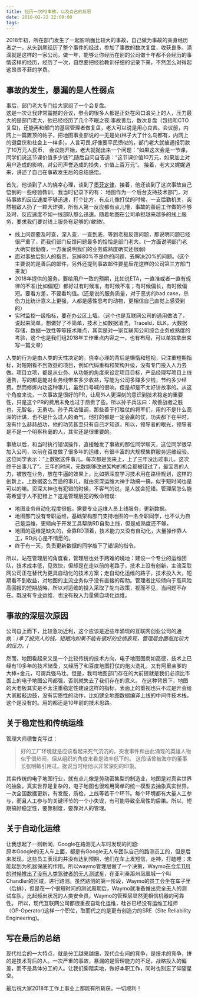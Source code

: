 ```yaml
---
title: 经历一次P2事故，以及自己的反思
date: 2018-02-22 22:09:00
tags:
---
```

 2018年初，所在部门发生了一起影响面比较大的事故，自己做为事故的亲身经历者之一，从头到尾经历了整个事件的经过，参加了事故的数次复盘，收获良多。滴滴就是这样的一家公司，做一年，能够让你经历在别的公司做十年都不会经历的事情这样的经历，经历了一次，自然要把经验教训仔细的记录下来，不然怎么对得起这昂贵不菲的学费。
## 事故的发生，暴漏的是人性弱点
事后，部门老大专门给大家组了一个会复盘。  
这是一次让我非常震撼的会议，参会的很多人都是正处在风口浪尖上的人，压力最大的是部门老大，他已经经历了几个不眠之夜:事故善后，数次复盘（包括和CTO复盘)，还能再和部门的基层管理者做复盘，老大可以说是用心良苦。会议前，内网上一篇置顶的帖子，把地图事业部说的一无是处(林子大了什么鸟都有，内网上的键盘侠和社会上一样多)，人言可畏,好像要平民愤似的，部门老大就被通报罚款了10万元人民币，
会议刚开始，老大就抛出来一个问题：“如果这次会是一节课，同学们说这节课价值多少钱?”,随后自问自答道：“这节课价值10万元，如果加上对用户造成的影响，对公司声誉造成的损失，价值上百万元”。
接着，老大又娓娓道来，讲述了自己在事故发生后的总结感悟。

首先，他谈到了人的侥幸心理，谈到了[墨菲定律](https://baike.baidu.com/item/%E5%A2%A8%E8%8F%B2%E5%AE%9A%E5%BE%8B)，接着，他还谈到了这次事故自己悟到的一些经验教训，我当时记录下的有：
地图作为一个后台支持技术部门，对待事故的反应速度不够迅速，打个比方，有点儿像打仗的时候，一支后勤机关，突然被敌人扔了一颗大炸弹，所有人第一反应都有点儿懵，事故的善后工作做的不够及时，反应速度不如一线部队那么迅速。随着地图在公司承担越来越多的线上服务，要求我们要对线上服务有足够的/*敏锐*/。
- 线上问题要及时查，深入查，一查到底，等到老板反馈问题，那说明问题已经很严重了，而我们部门反馈问题最多的恰恰是部门老大。(一方面说明部门老大确实很勤奋，一方面说明我们的业务成熟度确实还很弱)
- 面对事故后别人的指责，忘掉80%不是你的问题，去解决20%的问题。(这个主要说的是善后的邮件，另外还提到事故邮件要星辰花这样的公司第三方部门来发）
- 2018年提供的服务，要给用户一致的预期，比如说ETA，一直准或者一直有规律的不准(比如偏短）都好过有时候准，有时候不准；有时候偏长，有时候偏短。要看方差，不要看均值。(还是说的服务质量，对于恶劣的bad case，杀伤力比统计意义上更强，人都是感性思考的动物，更相信自己直觉上感受到的）
- 实时监控一级指标，要在办公区上墙。（这个也是互联网公司的通用做法了，说起来简单，想做好了不简单，技术上如数据清洗，TraceId，ELK，大数据存储，数据一致性等等技术难点，其实是对一家互联网公司综合业务成熟度的考验，这个也是我们组2018年工作重点内容之一，也有布局，可以单独拿出来写一篇文章）

人类的行为是由人类的天性决定的。侥幸心理的背后是懒惰和短视，只注重短期指标，对短期看不到效益的项目，例如代码重构和架构升级，没有专门投入人力去做。项目立项，都是从业务、从功能的角度来设定项目目标，产品经理写项目上线通告，写的都是能对业务线带来多少收益，写能为公司多赚多少钱，节约多少经费。然而修炼内功这种事儿，虽然口号喊的很响，但是却是不太好讲故事的。从这个角度来说，一次事故是很好的PR，让局外人更深刻的意识到技术稳定的重要性，只是这个PR的费用未免也过于昂贵了些。所以孙子兵法曰：故善战者之胜也，无智名，无勇功。孙子兵法强调，那些善于打胜仗的将军们，用的不是什么高深的计谋，也不是什么过人的勇气，他打的都是一定会赢的仗，功夫都下在平时，没有什么赫赫战功，他的功劳甚至只有自己才知道。所以，领导者的眼光，领导者是不是一个明察秋毫的人，其实还是很重要的。

事故以后，和当时执行错误操作，直接触发了事故的那位同学聊天，这位同学很早加入公司，以前在百度做了很多年的运维，有很丰富的大规模集群服务运维经验。这位同学表示：“上数据这件事儿，每次都是我来上，上了三年没出过事儿，这次终于出事儿了”。三年的时间，无数能够改进架构的机会都被错过了，最宝贵的人力，被放在业务，放在牛逼的效果上，比如把深度学习技术用在路径规划，这样的创新上。上数据这么苦逼的事儿，就由资深运维大神手动搞一搞，似乎短时间也是可以的嘛。资深大神也有犯错的时候，不客气的说，是人就会犯错。管理层怎么能寄希望于人不犯错上？这是管理层犯的致命错误:
- 地图业务自动化程度很低，需要专业运维人员上线服务，更新数据。
- 地图部门没有专职运维，基础架构部门支持地图的一名全职同学，也不认为自己是运维，更倾向于开发工具帮助RD自助上线，但是成熟度还不够。
- 地图的运维是缺失的，全靠RD顶着，技术能力又没有自动化，大量操作靠人工，RD内心是不情愿的。
- 终于有一天，负责更新数据的同学敲下了错误的指令。

所以，站在管理层的角度看，管理层也处于两难的境地：建设一个专业的运维团队，技术成本低，见效快，但却是在走以前的老路子，技术上没有创新，主流互联网公司正在替代为更具自动化的技术方案；走自动化运维的路子，技术投入大，短期看不到收益，对地图的主流业务似乎没有直接的帮助。管理者比较倾向于高风险高回报的短期战略，所以对运维的投入采取了鸵鸟政策，视而不见，当问题不存在。既没有专业运维，也没有投入力量做自动化运维。

## 事故的深层次原因
公司自上而下，比较急功近利，这个应该是近些年涌现的互联网创业公司的通病：/*拿了投资人的钱，短期内如果不能有很好的业绩表现，管理层会面临比较大的压力。*/

然而，地图看起来又是一个比较传统的技术方向，电子地图图商如高德，技术上已经有10多年的技术储备，又经历了和百度地图打仗的炮火洗礼，又有阿里亲爹的大棒+金元，可谓兵强马壮。但是，我司地图部门存在的大前提就是我们必须比市面上的电子地图公司都强，否则就失去了我们存在的意义。
在这种背景下，地图的大老板其实是不太注重稳定性建设这样的指标，表面上的重视也只不过是开会给大家敲敲边鼓，没有实质性的动作，比如健全地图数据编译上线的中间件技术栈，这个是没有的。用的都还是10年前的技术思路。

## 关于稳定性和传统运维
管理大师德鲁克写过：
> 好的工厂环境就是应该看起来死气沉沉的，突发事件和由此涌现的英雄人物似乎很热闹，但从组织的角度来看是效率低下的。
这段话曾被海尔的董事长张明敏引用过。据说当时给他以非常深刻的印象。

其实传统的电子地图行业，就有点儿像是劳动密集型的制造业，地图是对真实世界的抽象，真实世界是复杂的，电子地图也很难用简单的统一模型去抽象真实世界。一次全国数据更新，有发版，质检，上线等若干个环节。每个环境都有大量人工参与，而且人工参与的关键环节的一个小失误，有可能导致全局性的后果。所以，短期搞好稳定性，要靠制度，要靠对人的管理。

## 关于自动化运维
让我想起了一则新闻，Google在路测无人车时发现的问题:  
原本Google的无人车上面，都是有Google无人车团队自己的路测员工的，但是后来发现，这些员工表现的并没有达到预期，他们在车上发短信，走神，打瞌睡；未能起到为机器保底的作用。所以waymo管理层做了一个决策，Waymo[在今年11月的时候推出了没有人类驾驶者的无人测试车](https://www.theverge.com/2017/11/7/16615290/waymo-self-driving-safety-driver-chandler-autonomous)，在亚利桑那州凤凰城一个叫Chandler的区域，进行路测。虽然路测的第一阶段，Waymo的员工会坐在车子里（后排），但是在一个很短时间的测试周期后，Waymo就准备推出完全无人的测试车队。比起频出状况的人类安全员，Waymo的管理层显然更相信机器的可靠性。
所以，现代互联网公司都很重视自动化运维，硅谷已经没有运维工程师（OP-Operator)这样一个职位，取而代之的是更有创造力的SRE（Site Reliability Engineering)。

## 写在最后的总结
现代社会的一大特点，就是分工越来越细，现代企业间的竞争，是技术的竞争，拼的是技术背后的人。一次严重的事故，暴漏的是管理能力的不足，战略投入的偏差，而不是具体分工的人。让我们脚踏实地，做好本职工作，同时也别忘了仰望星空。

最后祝大家2018年工作上事业上都能有所斩获，一切顺利！
